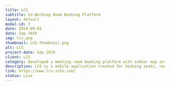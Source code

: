 ```yaml
---
title: LCS
subtitle: Co-Working Room Booking Platform
layout: default
modal-id: 2
date: 2019-09-01
date: Sep 2019
img: lcs.png
thumbnail: LCS-thumbnail.png
alt: LCS
project-date: Sep 2019
client: LCS
category: Developed a meeting room booking platform with indoor map integration
description: LCS is a mobile application created for booking seats, rooms or even a floor in a coworking space as per the requirement of the client. The app is designed in a way that availability of time-slots can be seen and booking can be made with just a click. Its interactive user interface with pleasing color combinations & simple features makes it a gem catch. LCS is a platform created for real-time bookings & payments, which will ease the process for the admin panel of the LCS team, a coworking chain. The user can use the site & clearly see the available rooms & time slots to schedule their coworking hours prior. Refer to the screenshot for more details. <br/> <br/> Key Features - <br/> Book floors, rooms, or seats in a coworking with a click. <br/> Payments & safe transactions integrated. <br/> The consumer can check schedules & available timings with ease. <br/> Hassle-free coworking arrangements. <br/><br/> How It Works? <br/> The tech pyramid is formed by VueJs on the frontend. It also utilises HTML and CSS for catchy designs.
link: https://www.lcs-info.com/
status: Live
---
```

